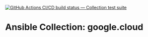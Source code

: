[![GitHub Actions CI/CD build status — Collection test suite](https://github.com/coll-test/google.cloud/workflows/Collection%20test%20suite/badge.svg?branch=master)](https://github.com/coll-test/google.cloud/actions?query=workflow%3A%22Collection%20test%20suite%22)

Ansible Collection: google.cloud
=================================================